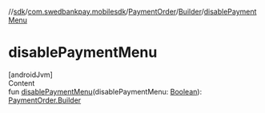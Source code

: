 //[sdk](../../../../index.md)/[com.swedbankpay.mobilesdk](../../index.md)/[PaymentOrder](../index.md)/[Builder](index.md)/[disablePaymentMenu](disable-payment-menu.md)



# disablePaymentMenu  
[androidJvm]  
Content  
fun [disablePaymentMenu](disable-payment-menu.md)(disablePaymentMenu: [Boolean](https://kotlinlang.org/api/latest/jvm/stdlib/kotlin/-boolean/index.html)): [PaymentOrder.Builder](index.md)  



